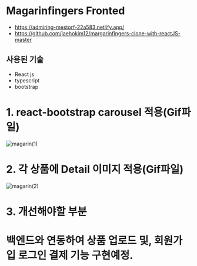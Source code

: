 # Magarinfingers Fronted

+ https://admiring-mestorf-22a583.netlify.app/
+ https://github.com/jaehokim12/margarinfingers-clone-with-reactJS-master

## 사용된 기술
+ React js
+ typescript
+ bootstrap


#  1. react-bootstrap carousel 적용(Gif파일)
![magarin(1)](https://user-images.githubusercontent.com/62605981/123534556-01f7a480-d759-11eb-8612-ad5348d77793.gif)








# 2. 각 상품에 Detail 이미지 적용(Gif파일)
![magarin(2)](https://user-images.githubusercontent.com/62605981/123534558-0459fe80-d759-11eb-85b2-8fc2073c73ee.gif)


# 3. 개선해야할 부분 
#    백엔드와 연동하여 상품 업로드 및, 회원가입 로그인 결제 기능 구현예정. 
